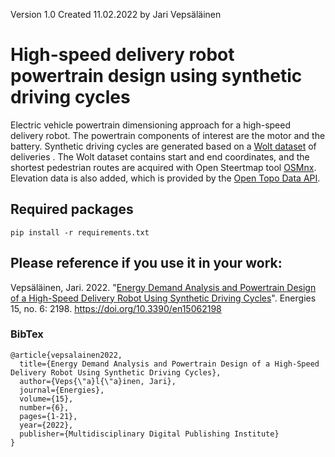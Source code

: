 Version 1.0
Created 11.02.2022
by Jari Vepsäläinen

# High-speed delivery robot powertrain design using synthetic driving cycles
Electric vehicle powertrain dimensioning approach for a high-speed delivery robot.
The powertrain components of interest are the motor and the battery.
Synthetic driving cycles are generated based on a [Wolt dataset](https://github.com/woltapp/data-science-summer-intern-2021) of deliveries .
The Wolt dataset contains start and end coordinates, and the shortest pedestrian routes are acquired with Open Steertmap tool [OSMnx](https://github.com/gboeing/osmnx).
Elevation data is also added, which is provided by the [Open Topo Data API](https://www.opentopodata.org/).

## Required packages
```
pip install -r requirements.txt
```

## Please reference if you use it in your work:

Vepsäläinen, Jari. 2022. "[Energy Demand Analysis and Powertrain Design of a High-Speed Delivery Robot Using Synthetic Driving Cycles](https://www.mdpi.com/1996-1073/15/6/2198)". Energies 15, no. 6: 2198. https://doi.org/10.3390/en15062198

### BibTex

```
@article{vepsalainen2022,
  title={Energy Demand Analysis and Powertrain Design of a High-Speed Delivery Robot Using Synthetic Driving Cycles},
  author={Veps{\"a}l{\"a}inen, Jari},
  journal={Energies},
  volume={15},
  number={6},
  pages={1-21},
  year={2022},
  publisher={Multidisciplinary Digital Publishing Institute}
}
```



